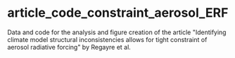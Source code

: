 # article_code_constraint_aerosol_ERF
Data and code for the analysis and figure creation of the article "Identifying climate model structural inconsistencies allows for tight constraint of aerosol radiative forcing" by Regayre et al.
